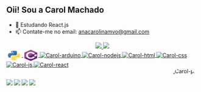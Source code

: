 ## Oii! Sou a Carol Machado 
- 🌱 Estudando React.js
- 📫 Contate-me no email: anacarolinamvo@gmail.com

<div align="center">
  <a href="https://github.com/carolmvo">
  <img width="42%" src="https://github-readme-stats.vercel.app/api?username=carolmvo&show_icons=true&theme=dracula&include_all_commits=true&count_private=true"/>
  <img width="41%" src="https://github-readme-stats.vercel.app/api/top-langs/?username=carolmvo&layout=compact&langs_count=15&theme=dracula"/>
</div>
  
<div>
  <img align="center" alt="Carol-Python" height="30" width="40" src="https://raw.githubusercontent.com/devicons/devicon/master/icons/python/python-original.svg">
  <img align="center" alt="Carol-Csharp" height="30" width="40" src="https://raw.githubusercontent.com/devicons/devicon/master/icons/csharp/csharp-original.svg">
  <img align="center" alt="Carol-arduino" height="30" width="40" src="https://cdn.jsdelivr.net/gh/devicons/devicon/icons/arduino/arduino-original.svg" />  
  <img align="center" alt="Carol-nodejs" height="30" width="40" src="https://cdn.jsdelivr.net/gh/devicons/devicon/icons/nodejs/nodejs-original.svg" /> 
  <img align="center" alt="Carol-html" height="30" width="40" src="https://cdn.jsdelivr.net/gh/devicons/devicon/icons/html5/html5-original.svg" />
  <img align="center" alt="Carol-css" height="30" width="40" src="https://cdn.jsdelivr.net/gh/devicons/devicon/icons/css3/css3-original.svg" />
  <img align="center" alt="Carol-js" height="25" width="35" src="https://cdn.jsdelivr.net/gh/devicons/devicon/icons/javascript/javascript-original.svg" />
  <img align="center" alt="Carol-react" height="30" width="40" src="https://cdn.jsdelivr.net/gh/devicons/devicon/icons/react/react-original.svg" />
</div>
          
          
          
<img align="right" alt="Carol-pic" src="https://i.picasion.com/pic92/7d0c73fb59d739715ca726480dc09efa.gif" height="150" style="border-radius:50px;"/>


##

<div>
   <a href="https://www.instagram.com/carolz_mvo/" target="_blank"><img src="https://img.shields.io/badge/-Instagram-%23E4405F?style=for-the-badge&logo=instagram&logoColor=white" target="_blank"></a>
  <a href="https://br.pinterest.com/carolzinhamvo7249/_saved/" target="_blank"><img src="https://img.shields.io/badge/Pinterest-%23E60023.svg?&style=for-the-badge&logo=Pinterest&logoColor=whitee" target="_blank"></a>
  <a href="https://www.linkedin.com/in/ana-carolina-machado-0360b1232/" target="_blank"><img src="https://img.shields.io/badge/-LinkedIn-%230077B5?style=for-the-badge&logo=linkedin&logoColor=white" target="_blank"></a> 
  <a href = "mailto:anacarolinamvo@gmail.com"><img src="https://img.shields.io/badge/Gmail-D14836?style=for-the-badge&logo=gmail&logoColor=white" target="_blank"></a>

